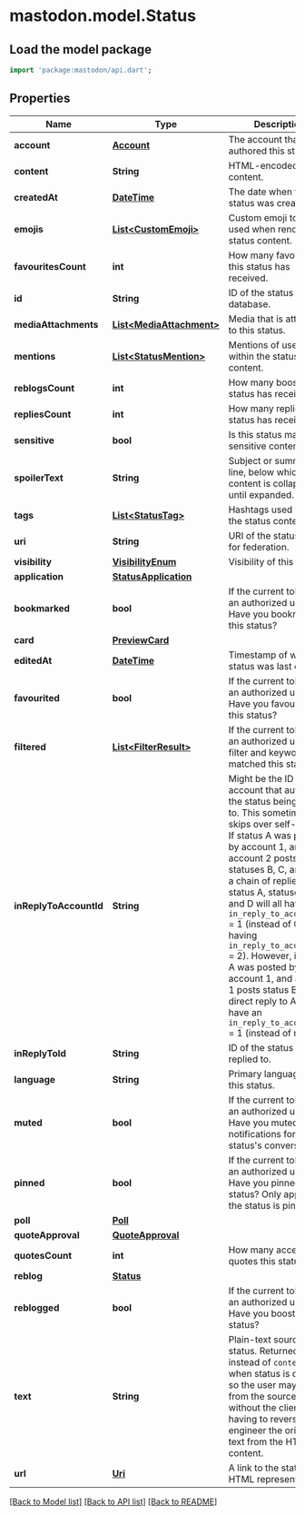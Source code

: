 # mastodon.model.Status

## Load the model package
```dart
import 'package:mastodon/api.dart';
```

## Properties
Name | Type | Description | Notes
------------ | ------------- | ------------- | -------------
**account** | [**Account**](Account.md) | The account that authored this status. | 
**content** | **String** | HTML-encoded status content. | 
**createdAt** | [**DateTime**](DateTime.md) | The date when this status was created. | 
**emojis** | [**List&lt;CustomEmoji&gt;**](CustomEmoji.md) | Custom emoji to be used when rendering status content. | 
**favouritesCount** | **int** | How many favourites this status has received. | 
**id** | **String** | ID of the status in the database. | 
**mediaAttachments** | [**List&lt;MediaAttachment&gt;**](MediaAttachment.md) | Media that is attached to this status. | 
**mentions** | [**List&lt;StatusMention&gt;**](StatusMention.md) | Mentions of users within the status content. | 
**reblogsCount** | **int** | How many boosts this status has received. | 
**repliesCount** | **int** | How many replies this status has received. | 
**sensitive** | **bool** | Is this status marked as sensitive content? | 
**spoilerText** | **String** | Subject or summary line, below which status content is collapsed until expanded. | 
**tags** | [**List&lt;StatusTag&gt;**](StatusTag.md) | Hashtags used within the status content. | 
**uri** | **String** | URI of the status used for federation. | 
**visibility** | [**VisibilityEnum**](VisibilityEnum.md) | Visibility of this status. | 
**application** | [**StatusApplication**](StatusApplication.md) |  | [optional] 
**bookmarked** | **bool** | If the current token has an authorized user: Have you bookmarked this status? | [optional] 
**card** | [**PreviewCard**](PreviewCard.md) |  | [optional] 
**editedAt** | [**DateTime**](DateTime.md) | Timestamp of when the status was last edited. | [optional] 
**favourited** | **bool** | If the current token has an authorized user: Have you favourited this status? | [optional] 
**filtered** | [**List&lt;FilterResult&gt;**](FilterResult.md) | If the current token has an authorized user: The filter and keywords that matched this status. | [optional] 
**inReplyToAccountId** | **String** | Might be the ID of the account that authored the status being replied to. This sometimes skips over self-replies. If status A was posted by account 1, and account 2 posts statuses B, C, and D as a chain of replies to status A, statuses B, C, and D will all have `in_reply_to_account_id` = 1 (instead of C and D having `in_reply_to_account_id` = 2). However, if status A was posted by account 1, and account 1 posts status B as a direct reply to A, B will have an `in_reply_to_account_id` = 1 (instead of null). | [optional] 
**inReplyToId** | **String** | ID of the status being replied to. | [optional] 
**language** | **String** | Primary language of this status. | [optional] 
**muted** | **bool** | If the current token has an authorized user: Have you muted notifications for this status's conversation? | [optional] 
**pinned** | **bool** | If the current token has an authorized user: Have you pinned this status? Only appears if the status is pinnable. | [optional] 
**poll** | [**Poll**](Poll.md) |  | [optional] 
**quoteApproval** | [**QuoteApproval**](QuoteApproval.md) |  | [optional] 
**quotesCount** | **int** | How many accepted quotes this status has. | [optional] 
**reblog** | [**Status**](Status.md) |  | [optional] 
**reblogged** | **bool** | If the current token has an authorized user: Have you boosted this status? | [optional] 
**text** | **String** | Plain-text source of a status. Returned instead of `content` when status is deleted, so the user may redraft from the source text without the client having to reverse-engineer the original text from the HTML content. | [optional] 
**url** | [**Uri**](Uri.md) | A link to the status's HTML representation. | [optional] 

[[Back to Model list]](../README.md#documentation-for-models) [[Back to API list]](../README.md#documentation-for-api-endpoints) [[Back to README]](../README.md)


